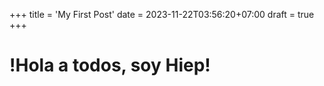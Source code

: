 +++
title = 'My First Post'
date = 2023-11-22T03:56:20+07:00
draft = true
+++

# !Hola a todos, soy Hiep!

